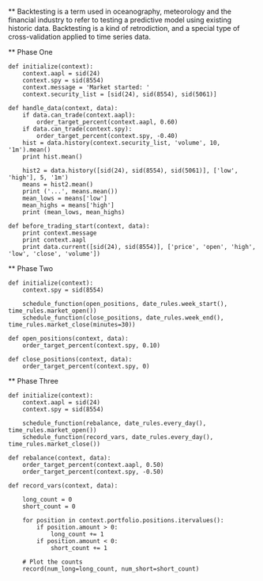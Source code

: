 ** Backtesting is a term used in oceanography, meteorology and the financial industry to refer to testing a predictive model using existing historic data.
Backtesting is a kind of retrodiction, and a special type of cross-validation applied to time series data.


** Phase One

    def initialize(context):
        context.aapl = sid(24)
        context.spy = sid(8554)
        context.message = 'Market started: '
        context.security_list = [sid(24), sid(8554), sid(5061)]
    
    def handle_data(context, data):
        if data.can_trade(context.aapl):
            order_target_percent(context.aapl, 0.60)
        if data.can_trade(context.spy):
            order_target_percent(context.spy, -0.40)
        hist = data.history(context.security_list, 'volume', 10, '1m').mean()
        print hist.mean()   
        
        hist2 = data.history([sid(24), sid(8554), sid(5061)], ['low', 'high'], 5, '1m')
        means = hist2.mean()
        print ('...', means.mean())
        mean_lows = means['low']
        mean_highs = means['high']
        print (mean_lows, mean_highs)
            
    def before_trading_start(context, data):
        print context.message 
        print context.aapl
        print data.current([sid(24), sid(8554)], ['price', 'open', 'high', 'low', 'close', 'volume'])

        
** Phase Two

    def initialize(context):
        context.spy = sid(8554)
    
        schedule_function(open_positions, date_rules.week_start(), time_rules.market_open())
        schedule_function(close_positions, date_rules.week_end(), time_rules.market_close(minutes=30))
    
    def open_positions(context, data):
        order_target_percent(context.spy, 0.10)
    
    def close_positions(context, data):
        order_target_percent(context.spy, 0)


** Phase Three

    def initialize(context):
        context.aapl = sid(24)
        context.spy = sid(8554)
    
        schedule_function(rebalance, date_rules.every_day(), time_rules.market_open())
        schedule_function(record_vars, date_rules.every_day(), time_rules.market_close())
    
    def rebalance(context, data):
        order_target_percent(context.aapl, 0.50)
        order_target_percent(context.spy, -0.50)
    
    def record_vars(context, data):
    
        long_count = 0
        short_count = 0
    
        for position in context.portfolio.positions.itervalues():
            if position.amount > 0:
                long_count += 1
            if position.amount < 0:
                short_count += 1
    
        # Plot the counts
        record(num_long=long_count, num_short=short_count)
